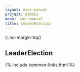 ```yaml
---
layout: user-manual
project: atomix
menu: user-manual
title: LeaderElection
---
```


{:.no-margin-top}
## LeaderElection

{% include common-links.html %}
